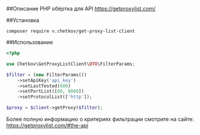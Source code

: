 ##Описание
PHP обёртка для API https://getproxylist.com/

##Установка
```
composer require v.chetkov/get-proxy-list-client
```

##Использование
```php
<?php

use Chetkov\GetProxyListClient\DTO\FilterParams;

$filter = (new FilterParams())
    ->setApiKey('api_key')
    ->setLastTested(600)
    ->setPortList([80, 8080])
    ->setProtocolList(['http']);

$proxy = $client->getProxy($filter); 
```

Более полную информацию о критериях фильтрации смотрите на сайте: https://getproxylist.com/#the-api 
